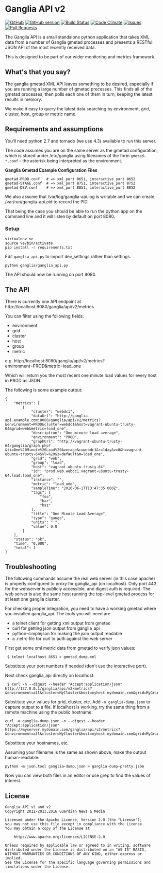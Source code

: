 Ganglia API v2
==============

[![GitHub](https://img.shields.io/github/license/teamorchard/ganglia_api.svg)](https://github.com/teamorchard/ganglia_api)
[![GitHub version](https://badge.fury.io/gh/teamorchard%2Fganglia_api.svg)](https://badge.fury.io/gh/teamorchard%2Fganglia_api)
[![Build Status](https://travis-ci.org/teamorchard/ganglia_api.svg?branch=master)](https://travis-ci.org/teamorchard/ganglia_api)
[![Code Climate](https://codeclimate.com/github/teamorchard/ganglia_api/badges/gpa.svg)](https://codeclimate.com/github/teamorchard/ganglia_api)
[![Issues](https://img.shields.io/github/issues/teamorchard/ganglia_api.svg)](https://github.com/teamorchard/ganglia_api/issues?q=is:issue+is:open)
[![Pull Requests](https://img.shields.io/github/issues-pr/teamorchard/ganglia_api.svg)](https://github.com/teamorchard/ganglia_api/issues?q=is:open+is:pr)

The Ganglia API is a small standalone python application that takes XML data from
a number of Ganglia gmetad processes and presents a RESTful JSON API of the most
recently received data.

This is designed to be part of our wider monitoring and metrics framework.

What's that you say?
--------------------

The ganglia gmetad XML API leaves something to be desired, especially if you are running
a large number of gmetad processes.  This finds all of the gmetad processes, then
polls each one of them in turn, keeping the latest results in memory.

We make it easy to query the latest data searching by environment, grid, cluster, host,
group or metric name.

Requirements and assumptions
----------------------------

You'll need python 2.7 and tornado (we use 4.3) available to run this server.

The code assumes you are on the same server as the gmetad configuration, which is
stored under /etc/ganglia using filenames of the form `gmetad-*.conf` - the asterisk
being interpreted as the environment.

**Ganglia Gmetad Example Configuration Files**

```
gmetad-PROD.conf   # => xml_port 8651, interactive_port 8652
gmetad-STAGE.conf  # => xml_port 8751, interactive_port 8752
gmetad-DEV.conf    # => xml_port 8851, interactive_port 8852
```

We also assume that /var/log/ganglia-api.log is writable and we can create 
/var/run/ganglia-api.pid to record the PID.

That being the case you should be able to run the python app on the command line
and it will listen by default on port 8080. 

### Setup

	virtualenv ve
	source ve/bin/activate
	pip install -r requirements.txt

Edit `ganglia_api.py` to import dev_settings rather than settings.

	python ganglia/ganglia_api.py

The API should now be running on port 8080.

The API
-------

There is currently one API endpoint at http://localhost:8080/ganglia/api/v2/metrics

You can filter using the following fields:
 - environment
 - grid
 - cluster
 - host
 - group
 - metric

e.g.
http://localhost:8080/ganglia/api/v2/metrics?environment=PROD&metric=load_one

Which will return you the most recent one minute load values for every host in PROD
as JSON.

The following is some example output:

    {
        "metrics": [
            {
                "cluster": "webdc1",
                "dataUrl": "http://ganglia-api.example.com:8080/ganglia/api/v2/metrics?&environment=PROD&cluster=webdc1&host=vagrant-ubuntu-trusty-64&grid=web&metric=load_one",
                "description": "One minute load average",
                "environment": "PROD",
                "graphUrl": "http://vagrant-ubuntu-trusty-64/ganglia/graph.php?&ti=One%20Minute%20Load%20Average&c=webdc1&r=1day&v=0&h=vagrant-ubuntu-trusty-64&vl=%20&z=default&m=load_one",
                "grid": "web",
                "group": "load",
                "host": "vagrant-ubuntu-trusty-64",
                "id": "prod.web.webdc1.vagrant-ubuntu-trusty-64.load.load_one",
                "instance": "",
                "metric": "load_one",
                "sampleTime": "2016-06-17T13:47:35.000Z",
                "tags": [
                    "foo",
                    "bar",
                    "baz"
                ],
                "title": "One Minute Load Average",
                "type": "gauge",
                "units": " ",
                "value": 0.0
            }
        ],
        "status": "ok",
        "time": "0.000",
        "total": 1
    }

Troubleshooting
---------------

The following commands assume the real web server (in this case apache) is
properly configured to proxy for ganglia_api (on localhost).  Only port 443
for the webserver is publicly accessible, and digest auth is required. The
web server is also the same host running the top-level gmetad process for
at least one ganglia cluster.

For checking proper integration, you need to have a working gmetad where
you installed ganglia_api.  The tools you will need are:
 - a telnet client for getting xml output from gmetad
 - curl for getting json output from ganglia_api
 - python-simplejson for making the json output readable
 - a .netrc file for curl to auth against the web server

First get some xml metric data from gmetad to verify json values:

```
 $ telnet localhost 8651 > gmetad_dump.xml
```

Substitute your port numbers if needed (don't use the interactive port).

Next check ganglia_api directly on localhost:

```
 $ curl -n --digest --header "Accept:application/json" http://127.0.0.1/ganglia/api/v2/metrics?&environment=all&cluster=MyCluster&host=myhost.mydomain.com&grid=MyGrid&metric=load_one
```

Substitute your values for grid, cluster, etc.  Add ``-o ganglia-dump.json``
to capture output to a file.  If localhost is working, try the same thing
from a remote machine using the public hostname:

```
curl -o ganglia-dump.json -n --digest --header "Accept:application/json" https://myserver.mydomain.com/ganglia/api/v2/metrics?&environment=all&cluster=MyCluster&host=myhost.mydomain.com&grid=MyGrid&metric=load_one
```

Substitute your hostnames, etc.

Assuming your filename is the same as shown above, make the output human-readable:

```
python -m json.tool ganglia-dump.json > ganglia-dump-pretty.json
```

Now you can view both files in an editor or use grep to find the values of
interest.


License
-------

    Ganglia API v1 and v2
    Copyright 2012-2013,2016 Guardian News & Media

    Licensed under the Apache License, Version 2.0 (the "License");
    you may not use this file except in compliance with the License.
    You may obtain a copy of the License at

        http://www.apache.org/licenses/LICENSE-2.0

    Unless required by applicable law or agreed to in writing, software
    distributed under the License is distributed on an "AS IS" BASIS,
    WITHOUT WARRANTIES OR CONDITIONS OF ANY KIND, either express or implied.
    See the License for the specific language governing permissions and
    limitations under the License.
